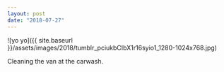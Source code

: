 ```yaml
---
layout: post
date: "2018-07-27"
---
```


![yo yo]({{ site.baseurl }}/assets/images/2018/tumblr_pciukbCIbX1r16syio1_1280-1024x768.jpg)

Cleaning the van at the carwash.
